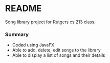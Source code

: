 # README #

Song library project for Rutgers cs 213 class.

### Summary ###

* Coded using JavaFX
* Able to add, delete, edit songs to the library
* Able to display a list of songs and their details